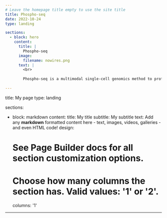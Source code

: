 ```yaml
---
# Leave the homepage title empty to use the site title
title: Phospho-seq
date: 2022-10-24
type: landing

sections:
  - block: hero
    content:
      title: |
        Phospho-seq
      image:
        filename: nowires.png
      text: |
        <br>
        
        Phospho-seq is a multimodal single-cell genomics method to profile cytoplasmic proteins, cell surface proteins, nuclear proteins and phosphorylated proteins alongside chromatin accessbility 
  
---
```

title: My page
type: landing

sections:
  - block: markdown
    content:
      title: My title
      subtitle: My subtitle
      text: Add any **markdown** formatted content here - text, images, videos, galleries - and even HTML code!
    design:
      # See Page Builder docs for all section customization options.
      # Choose how many columns the section has. Valid values: '1' or '2'.
      columns: '1'
---

